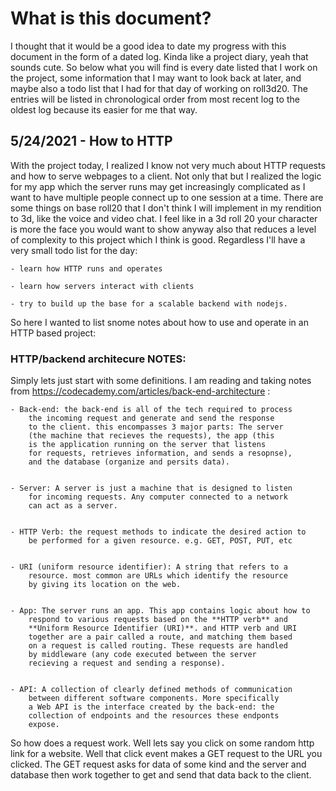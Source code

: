 # What is this document?  

I thought that it would be a good idea to date my progress with this 
document in the form of a dated log. Kinda like a project diary, yeah that 
sounds cute. So below what you will find is every date listed that I work 
on the project, some information that I may want to look back at later,
and maybe also a todo list that I had for that day of
working on roll3d20. The entries will be listed in chronological order from
most recent log to the oldest log because its easier for me that way.  

## 5/24/2021 - How to HTTP  
With the project today, I realized I know not very much about HTTP requests
and how to serve webpages to a client. Not only that but I realized the
logic for my app which the server runs may get increasingly complicated
as I want to have multiple people connect up to one session at a time.
There are some things on base roll20 that I don't think I will implement
in my rendition to 3d, like the voice and video chat. I feel like in a
3d roll 20 your character is more the face you would want to show anyway
also that reduces a level of complexity to this project which I think is
good. Regardless I'll have a very small todo list for the day:  

	- learn how HTTP runs and operates  

	- learn how servers interact with clients  

	- try to build up the base for a scalable backend with nodejs.  


So here I wanted to list snome notes about how to use and operate in an
HTTP based project:  


### HTTP/backend architecure NOTES:
Simply lets just start with some definitions. I am reading and taking
notes from https://codecademy.com/articles/back-end-architecture :  


	- Back-end: the back-end is all of the tech required to process
		the incoming request and generate and send the response
		to the client. this encompasses 3 major parts: The server
		(the machine that recieves the requests), the app (this
		is the application running on the server that listens
		for requests, retrieves information, and sends a resopnse),
		and the database (organize and persits data).  


	- Server: A server is just a machine that is designed to listen
		for incoming requests. Any computer connected to a network
		can act as a server.  


	- HTTP Verb: the request methods to indicate the desired action to 
		be performed for a given resource. e.g. GET, POST, PUT, etc  


	- URI (uniform resource identifier): A string that refers to a
		resource. most common are URLs which identify the resource
		by giving its location on the web.  


	- App: The server runs an app. This app contains logic about how to
		respond to various requests based on the **HTTP verb** and
		**Uniform Resource Identifier (URI)**. and HTTP verb and URI
		together are a pair called a route, and matching them based
		on a request is called routing. These requests are handled
		by middleware (any code executed between the server
		recieving a request and sending a response).  


	- API: A collection of clearly defined methods of communication
		between different software components. More specifically
		a Web API is the interface created by the back-end: the
		collection of endpoints and the resources these endponts
		expose.  


So how does a request work. Well lets say you click on some random http
link for a website. Well that click event makes a GET request to the URL
you clicked. The GET request asks for data of some kind and the server and
database then work together to get and send that data back to the client.

